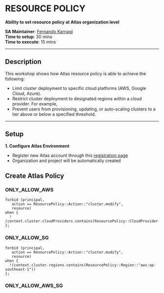 # RESOURCE POLICY

__Ability to set resource policy at Atlas organization level__

__SA Maintainer__: [Fernando Karnagi](mailto:fernando.karnagi@mongodb.com) <br/>
__Time to setup__: 30 mins <br/>
__Time to execute__: 15 mins <br/>


---

## Description
 
This workshop shows how Atlas resource policy is able to achieve the following:
- Limit cluster deployment to specific cloud platforms (AWS, Google Cloud, Azure).
- Restrict cluster deployment to designated regions within a cloud provider. For example,
- Prevent users from provisioning, updating, or auto-scaling clusters to a tier above or below a specified threshold.

---

## Setup

__1. Configure Atlas Environment__
* Register new Atlas account through this [registration page](https://www.mongodb.com/cloud/atlas/register)
* Organization and project will be automatically created

## Create Atlas Policy

### ONLY_ALLOW_AWS
```
forbid (principal, 
   action == ResourcePolicy::Action::"cluster.modify", 
   resource) 
when { 
  !(context.cluster.cloudProviders.contains(ResourcePolicy::CloudProvider::"aws"))
};
```

### ONLY_ALLOW_SG
```
forbid (principal, 
   action == ResourcePolicy::Action::"cluster.modify", 
   resource) 
when { 
  !(context.cluster.regions.contains(ResourcePolicy::Region::"aws:ap-southeast-1"))
};
```

### ONLY_ALLOW_AWS_SG

